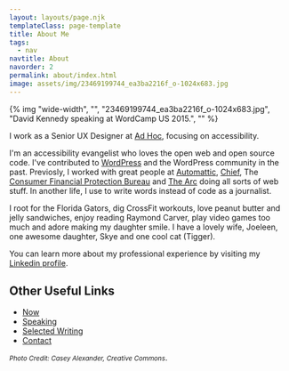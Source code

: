 ```yaml
---
layout: layouts/page.njk
templateClass: page-template
title: About Me
tags:
  - nav
navtitle: About
navorder: 2
permalink: about/index.html
image: assets/img/23469199744_ea3ba2216f_o-1024x683.jpg
---
```


{% img "wide-width", "", "23469199744_ea3ba2216f_o-1024x683.jpg", "David Kennedy speaking at WordCamp US 2015.", "" %}

I work as a Senior UX Designer at [Ad Hoc](https://adhocteam.us/), focusing on accessibility.

I'm an accessibility evangelist who loves the open web and open source code. I've contributed to [WordPress](https://wordpress.org/) and the WordPress community in the past. Previosly, I worked with great people at [Automattic](https://automattic.com/), [Chief](http://www.agencychief.com), The [Consumer Financial Protection Bureau](http://www.consumerfinance.gov/) and [The Arc](http://www.thearc.org/) doing all sorts of web stuff. In another life, I use to write words instead of code as a journalist.

I root for the Florida Gators, dig CrossFit workouts, love peanut butter and jelly sandwiches, enjoy reading Raymond Carver, play video games too much and adore making my daughter smile. I have a lovely wife, Joeleen, one awesome daughter, Skye and one cool cat (Tigger).

You can learn more about my professional experience by visiting my [Linkedin profile](http://www.linkedin.com/in/davidakennedy)</a>.

## Other Useful Links

- [Now](https://davidakennedy.com/now/)
- [Speaking](http://davidakennedy.com/speaking/)
- [Selected Writing](http://davidakennedy.com/category/selected-writing/)
- [Contact](https://davidakennedy.com/contact/)

<small>_Photo Credit: Casey Alexander, Creative Commons_</small>.
